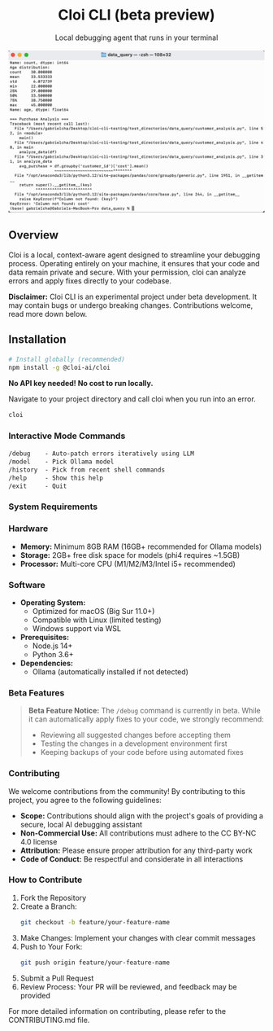 # <div align="center">Cloi CLI (beta preview)</div>

<div align="center">Local debugging agent that runs in your terminal</div>

<br>

<div align="center"><img src="demo.gif" alt="Cloi CLI Demo" /></div>

## Overview

Cloi is a local, context-aware agent designed to streamline your debugging process. Operating entirely on your machine, it ensures that your code and data remain private and secure. With your permission, cloi can analyze errors and apply fixes directly to your codebase.

**Disclaimer:** Cloi CLI is an experimental project under beta development. It may contain bugs or undergo breaking changes. Contributions welcome, read more down below.

## Installation

```bash
# Install globally (recommended)
npm install -g @cloi-ai/cloi
```

**No API key needed! No cost to run locally.**

Navigate to your project directory and call cloi when you run into an error.

```bash
cloi
```

### Interactive Mode Commands
```
/debug    - Auto-patch errors iteratively using LLM
/model    - Pick Ollama model
/history  - Pick from recent shell commands
/help     - Show this help
/exit     - Quit
```

### System Requirements

### Hardware
- **Memory:** Minimum 8GB RAM (16GB+ recommended for Ollama models)
- **Storage:** 2GB+ free disk space for models (phi4 requires ~1.5GB)
- **Processor:** Multi-core CPU (M1/M2/M3/Intel i5+ recommended)

### Software
- **Operating System:**
  - Optimized for macOS (Big Sur 11.0+)
  - Compatible with Linux (limited testing)
  - Windows support via WSL
- **Prerequisites:**
  - Node.js 14+
  - Python 3.6+
- **Dependencies:**
  - Ollama (automatically installed if not detected)

### Beta Features

> **Beta Feature Notice:** The `/debug` command is currently in beta. While it can automatically apply fixes to your code, we strongly recommend:
> - Reviewing all suggested changes before accepting them
> - Testing the changes in a development environment first
> - Keeping backups of your code before using automated fixes

### Contributing

We welcome contributions from the community! By contributing to this project, you agree to the following guidelines:

- **Scope:** Contributions should align with the project's goals of providing a secure, local AI debugging assistant
- **Non-Commercial Use:** All contributions must adhere to the CC BY-NC 4.0 license
- **Attribution:** Please ensure proper attribution for any third-party work
- **Code of Conduct:** Be respectful and considerate in all interactions

### How to Contribute
1. Fork the Repository
2. Create a Branch:
   ```bash
   git checkout -b feature/your-feature-name
   ```
3. Make Changes: Implement your changes with clear commit messages
4. Push to Your Fork:
   ```bash
   git push origin feature/your-feature-name
   ```
5. Submit a Pull Request
6. Review Process: Your PR will be reviewed, and feedback may be provided

For more detailed information on contributing, please refer to the CONTRIBUTING.md file.
